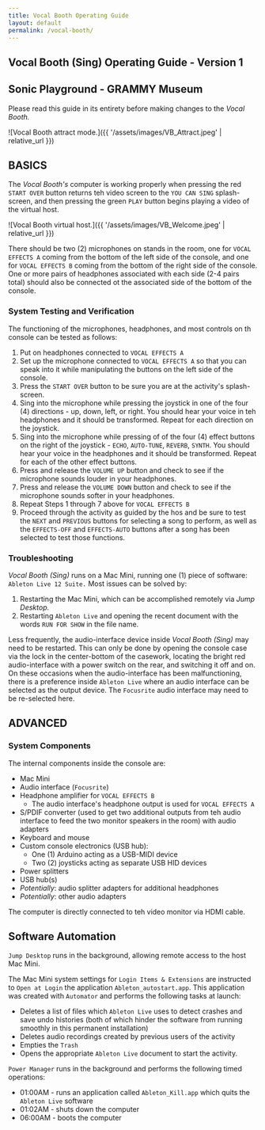 ```yaml
---
title: Vocal Booth Operating Guide
layout: default
permalink: /vocal-booth/
---
```


## Vocal Booth (Sing) Operating Guide - Version 1

## Sonic Playground - GRAMMY Museum

Please read this guide in its entirety before making changes to the _Vocal Booth._

![Vocal Booth attract mode.]({{ '/assets/images/VB_Attract.jpeg' | relative_url }})

## BASICS

The _Vocal Booth's_ computer is working properly when pressing the red `START OVER` button returns teh video screen to the `YOU CAN SING` splash-screen, and then pressing the green `PLAY` button begins playing a video of the virtual host.

![Vocal Booth virtual host.]({{ '/assets/images/VB_Welcome.jpeg' | relative_url }})

There should be two (2) microphones on stands in the room, one for `VOCAL EFFECTS A` coming from the bottom of the left side of the console, and one for `VOCAL EFFECTS B` coming from the bottom of the right side of the console. One or more pairs of headphones associated with each side (2-4 pairs total) should also be connected ot the associated side of the bottom of the console.  

### System Testing and Verification

The functioning of the microphones, headphones, and most controls on th console can be tested as follows:  

1. Put on headphones connected to `VOCAL EFFECTS A`
2. Set up the microphone connected to `VOCAL EFFECTS A` so that you can speak into it while manipulating the buttons on the left side of the console.
3. Press the `START OVER` button to be sure you are at the activity's splash-screen.
4. Sing into the microphone while pressing the joystick in one of the four (4) directions - up, down, left, or right. You should hear your voice in teh headphones and it should be transformed. Repeat for each direction on the joystick.
5. Sing into the microphone while pressing of of the four (4) effect buttons on the right of the joystick - `ECHO`, `AUTO-TUNE`, `REVERB`, `SYNTH`. You should hear your voice in the headphones and it should be transformed. Repeat for each of the other effect buttons.
6. Press and release the `VOLUME UP` button and check to see if the microphone sounds louder in your headphones.
7. Press and release the `VOLUME DOWN` button and check to see if the microphone sounds softer in your headphones.
8. Repeat Steps 1 through 7 above for `VOCAL EFFECTS B`
9. Proceed through the activity as guided by the hos and be sure to test the `NEXT` and `PREVIOUS` buttons for selecting a song to perform, as well as the `EFFECTS-OFF` and `EFFECTS-AUTO` buttons after a song has been selected to test those functions.

### Troubleshooting

_Vocal Booth (Sing)_ runs on a Mac Mini, running one (1) piece of software: `Ableton Live 12 Suite.` Most issues can be solved by:

1. Restarting the Mac Mini, which can be accomplished remotely via _Jump Desktop._
2. Restarting `Ableton Live` and opening the recent document with the words `RUN FOR SHOW` in the file name.

Less frequently, the audio-interface device inside _Vocal Booth (Sing)_ may need to be restarted. This can only be done by opening the console case via the lock in the center-bottom of the casework, locating the bright red audio-interface with a power switch on the rear, and switching it off and on. On these occasions when the audio-interface has been malfunctioning, there is a preference inside `Ableton Live` where an audio interface can be selected as the output device. The `Focusrite` audio interface may need to be re-selected here.

## ADVANCED

### System Components

The internal components inside the console are:

- Mac Mini
- Audio interface (`Focusrite`)
- Headphone amplifier for `VOCAL EFFECTS B`
  - The audio interface's headphone output is used for `VOCAL EFFECTS A`
- S/PDIF converter (used to get two additional outputs from teh audio interface to feed the two monitor speakers in the room) with audio adapters
- Keyboard and mouse
- Custom console electronics (USB hub):
  - One (1) Arduino acting as a USB-MIDI device
  - Two (2) joysticks acting as separate USB HID devices
- Power splitters
- USB hub(s)
- _Potentially_: audio splitter adapters for additional headphones
- _Potentially_: other audio adapters

The computer is directly connected to teh video monitor via HDMI cable.

## Software Automation

`Jump Desktop` runs in the background, allowing remote access to the host Mac Mini.

The Mac Mini system settings for `Login Items & Extensions` are instructed to `Open at Login` the application `Ableton_autostart.app`. This application was created with `Automator` and performs the following tasks at launch:

- Deletes a list of files which `Ableton Live` uses to detect crashes and save undo histories (both of which hinder the software from running smoothly in this permanent installation)
- Deletes audio recordings created by previous users of the activity
- Empties the `Trash`
- Opens the appropriate `Ableton Live` document to start the activity.

`Power Manager` runs in the background and performs the following timed operations:

- 01:00AM - runs an application called `Ableton_Kill.app` which quits the `Ableton Live` software
- 01:02AM - shuts down the computer
- 06:00AM - boots the computer
